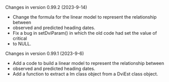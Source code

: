 Changes in version 0.99.2 (2023-9-14)
+ Change the formula for the linear model to represent the relationship between
+ observed and predicted heading dates. 
+ Fix a bug in setDviParam() in which the old code had set the value of critical 
+ to NULL.

Changes in version 0.99.1 (2023-9-6)
+ Add a code to build a linear model to represent the relationship between
+ observed and predicted heading dates. 
+ Add a function to extract a lm class object from a DviEst class object.
